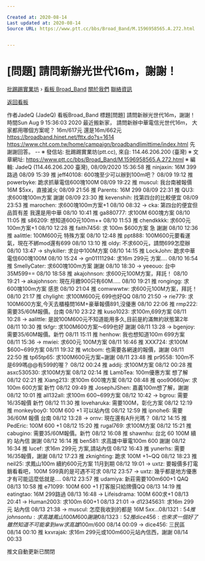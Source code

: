```yaml
---

Created at: 2020-08-14
Last updated at: 2020-08-14
Source URL: https://www.ptt.cc/bbs/Broad_Band/M.1596958565.A.272.html


---
```


# [問題] 請問新辦光世代16m，謝謝！


[批踢踢實業坊](https://www.ptt.cc/bbs/) › [看板 Broad_Band](https://www.ptt.cc/bbs/Broad_Band/index.html) [關於我們](https://www.ptt.cc/about.html) [聯絡資訊](https://www.ptt.cc/contact.html)

[返回看板](https://www.ptt.cc/bbs/Broad_Band/index.html)

作者JadeQ (JadeQ)
看板Broad\_Band
標題\[問題\] 請問新辦光世代16m，謝謝！
時間Sun Aug 9 15:36:03 2020
最近搬新家， 請問新辦中華電信光世代16m， 大家都用哪個方案呢？ 16m/617元 還是16m/662元 <https://broadband.hinet.net/fttx.do?s=1614> <https://www.cht.com.tw/home/campaign/broadbandlimittime/index.html> 先謝謝回答。 -- ※ 發信站: 批踢踢實業坊(ptt.cc), 來自: 114.46.206.200 (臺灣) ※ 文章網址: <https://www.ptt.cc/bbs/Broad_Band/M.1596958565.A.272.html> ※ 編輯: JadeQ (114.46.206.200 臺灣), 08/09/2020 15:36:58
推 ninjaxin: 16M 399路過 08/09 15:39
推 jeff40108: 600塊至少可以辦到100m吧？ 08/09 19:12
推 powerbyke: 跪求抓華電信600塊100M 08/09 19:22
推 muscul: 我台南被報價16M $5xx，直接滅火 08/09 21:56
推 Parents: 16M 299 08/09 22:31
推 QU3: 求600塊100m方案 謝謝 08/09 23:30
推 kevenshih: 找第四台的比較便宜 08/09 23:53
推 marochen: 求600塊100m方案+1 08/10 08:32
→ cka: 第四台的便宜但品質有差 我還是用中華 08/10 10:41
推 ga880777: 求100M 600塊方案 08/10 11:05
推 s86209: 想知道600元100m++ 08/10 11:53
推 chendkkkk: 求600元100m方案+1 08/10 12:28
推 faith7456: 求 100m $600方案 急 謝謝 08/10 12:36
推 aalittle: 100M600元 特殊方案 08/10 12:48
推 ppt888: 100M600元要看運氣，現在不綁mod還有699 08/10 13:10
推 oldy: 不求600元，請問699怎麼辦 08/10 13:47
→ shykiller: 求台中100M方案 08/10 14:15
推 LockJohn: 跪求中華電信600塊100M 08/10 15:24
→ gn01111294: 求16m 299元 方案.... 08/10 16:54
推 SmellyCater: 求600塊100m方案 謝謝 08/10 18:30
→ yeeouo: 台中35M599== 08/10 18:58
推 akajohnson: 求600元100M方案，拜託！ 08/10 19:21
→ akajohnson: 現在月繳900只有60M..... 08/10 19:21
推 rongingg: 求600塊100m方案 感恩 08/10 21:04
推 comwwwtw: 求600元100M方案，拜託！ 08/10 21:17
推 chylight: 求100M600元 699也好QQ 08/10 21:50
→ rie779: 求100M600方案,今天去櫃檯問16M+豪華報價891,沒優惠 08/10 22:06
推 rmp222: 需要35/60M報價。台南 08/10 23:22
推 kuso1023: 求100m,699方案 08/11 10:28
→ aalittle: 是說100M600元不知道能用多久,目前是約滿無約狀態第2年 08/11 10:30
推 tkfgr: 求100M600方案～699也好 謝謝 08/11 13:28
→ bgenjoy: 需要35/60M報價。新竹 08/11 15:11
推 henhow: 我也想知道100m 699方案 08/11 15:36
→ mwiei: 求600元 100M方案 08/11 16:46
推 XXX724: 求100M $600~699方案 08/11 19:32
推 wtcbom: 也需要各網速的報價，謝謝 08/11 22:50
推 tp65tp65: 求100M600元方案~謝謝 08/11 23:48
推 pr9558: 100m不是699嗎@@有599的喔？ 08/12 00:24
推 addij: 求100M方案 08/12 00:28
推 asxc530530: 求100M方案 08/12 02:14
推 LambTea: 100m優惠方案 想了解 08/12 02:21
推 Xiang213: 求100m 600塊方案 08/12 08:48
推 qoo90660jw: 求100m 600方案 新竹 08/12 09:49
推 JosephJShen: 嘉義100m想了解，謝謝 08/12 10:01
推 all132all: 求100m 600~699方案 08/12 10:42
→ bgrou: 需要16/35報價 新竹 08/12 11:30
推 loveharuka: 需要100M，彰化方案 08/12 12:19
推 monkeyboy0: 100M 600 +1 可以站內信 08/12 12:59
推 ipnohe6: 需要36/60M 報價 台南 08/12 13:28
→ ornv: 現在還有A升光嗎？ 08/12 14:15
推 PedEric: 100M 600 +1 08/12 15:20
推 rugal769: 求100M方案 08/12 15:21
推 cabugino: 需要35/60M報價。新竹 08/12 16:08
推 shawnhu: 台北 60 100M 續約 站內信 謝謝 08/12 16:14
推 ben581: 求高雄中華電100m 600 謝謝 08/12 16:34
推 lucef: 求16m 299元 方案,請站內信 08/12 16:43
推 yunerhs: 需要16/35報價，謝謝 08/12 17:23
推 zknighting: 跪求 100M +1~QQ 08/12 18:23
推 neil25: 求鳳山100m 續約600元方案 11月到期 08/12 19:01
→ uxtz: 要報價多打電銷看看吧，100M 599真的是可遇不可求 08/12 23:57
→ uxtz: 幾乎都是地方優惠才有可能這麼低就是.... 08/12 23:57
推 udamiya: 新莊需要100m600+1 QAQ 08/13 10:58
推 e71099: 100M 600 +1 打客服只給牌價QQ 08/13 14:19
推 eatingtao: 16M 299路過 08/13 16:48
→ Lifeisdrama: 100M 600求+1 08/13 20:41
→ Human2003: 求100m 600+1 08/13 21:01
→ d12345631: 求16m 299元 站內信 08/13 21:38
→ muscul: 怎麼我收到的都是 16M $5xx... 08/13 21:54
推 johnsontu: 求高雄鳳山100M 600 謝謝 08/13 23:52
推 dice456: 也來求一個好了 雖然知道不可能拿到 ww 求高雄100m/$600 08/14 00:09
→ dice456: 三民區 08/14 00:10
推 kxvrajak: 求16m 299元或100m600元站內信西，謝謝 08/14 00:33

推文自動更新已關閉

